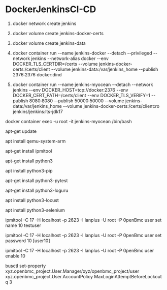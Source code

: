 # DockerJenkinsCI-CD

1. docker network create jenkins

2. docker volume create jenkins-docker-certs
   
3. docker volume create jenkins-data

1. docker container run --name jenkins-docker --detach --privileged --network jenkins --network-alias docker --env DOCKER_TLS_CERTDIR=/certs --volume jenkins-docker-certs:/certs/client --volume jenkins-data:/var/jenkins_home --publish 2376:2376 docker:dind

2. docker container run --name jenkins-myocean --detach --network jenkins --env DOCKER_HOST=tcp://docker:2376 --env DOCKER_CERT_PATH=/certs/client --env DOCKER_TLS_VERIFY=1 --publish 8080:8080 --publish 50000:50000 --volume jenkins-data:/var/jenkins_home --volume jenkins-docker-certs:/certs/client:ro jenkins/jenkins:lts-jdk17

docker container exec -u root -it jenkins-myocean /bin/bash

apt-get update

apt install qemu-system-arm

apt-get install ipmitool

apt-get install python3

apt install python3-pip

apt-get install python3-pytest

apt-get install python3-loguru

apt install python3-locust

apt install python3-selenium


ipmitool -C 17 -H localhost -p 2623 -I lanplus -U root -P 0penBmc user set name 10 testuser

ipmitool -C 17 -H localhost -p 2623 -I lanplus -U root -P 0penBmc user set password 10 [user10]

ipmitool -C 17 -H localhost -p 2623 -I lanplus -U root -P 0penBmc user enable 10

busctl set-property xyz.openbmc_project.User.Manager/xyz/openbmc_project/user xyz.openbmc_project.User.AccountPolicy MaxLoginAttemptBeforeLockout q 3
